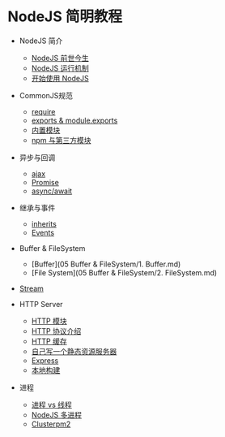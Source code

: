 # NodeJS 简明教程

* NodeJS 简介

	* [NodeJS 前世今生]()
	* [NodeJS 运行机制]()
	* [开始使用 NodeJS]()


* CommonJS规范

	* [require]()
	* [exports & module.exports]()
	* [内置模块]()
	* [npm 与第三方模块]()


* 异步与回调

	* [ajax]()
	* [Promise]()
	* [async/await]()


* 继承与事件

	* [inherits]()
	* [Events]()


* Buffer & FileSystem

	* [Buffer](05 Buffer & FileSystem/1. Buffer.md)
	* [File System](05 Buffer & FileSystem/2. FileSystem.md)


* [Stream](https://github.com/jabez128/stream-handbook)

* HTTP Server

	* [HTTP 模块]()
	* [HTTP 协议介绍]()
	* [HTTP 缓存]()
	* [自己写一个静态资源服务器]()
	* [Express]()
	* [本地构建]()


* 进程

	* [进程 vs 线程]()
	* [NodeJS 多进程]()
	* [Clusterpm2]()
